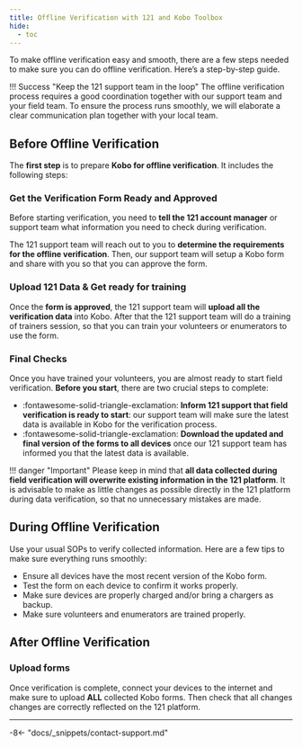 ```yaml
---
title: Offline Verification with 121 and Kobo Toolbox
hide:
  - toc
---
```


To make offline verification easy and smooth, there are a few steps needed to make sure you can do offline verification. Here’s a step-by-step guide.

!!! Success "Keep the 121 support team in the loop"
    The offline verification process requires a good coordination together with our support team and your field team. To ensure the process runs smoothly, we will elaborate a clear communication plan together with your local team.

## Before Offline Verification

The **first step** is to prepare **Kobo for offline verification**. It includes the following steps:

### Get the Verification Form Ready and Approved

Before starting verification, you need to **tell the 121 account manager** or support team what information you need to check during verification.

The 121 support team will reach out to you to **determine the requirements for the offline verification**. Then, our support team will setup a Kobo form and share with you so that you can approve the form.

### Upload 121 Data & Get ready for training

Once the **form is approved**, the 121 support team will **upload all the verification data** into Kobo. After that the 121 support team will do a training of trainers session, so that you can train your volunteers or enumerators to use the form.

### Final Checks

Once you have trained your volunteers, you are almost ready to start field verification. **Before you start**, there are two crucial steps to complete:

- :fontawesome-solid-triangle-exclamation: **Inform 121 support that field verification is ready to start**: our support team will make sure the latest data is available in Kobo for the verification process.
- :fontawesome-solid-triangle-exclamation: **Download the updated and final version of the forms to all devices** once our 121 support team has informed you that the latest data is available.

!!! danger "Important"
    Please keep in mind that **all data collected during field verification will overwrite existing information in the 121 platform**. It is advisable to make as little changes as possible directly in the 121 platform during data verification, so that no unnecessary mistakes are made.

## During Offline Verification

Use your usual SOPs to verify collected information. Here are a few tips to make sure everything runs smoothly:

- Ensure all devices have the most recent version of the Kobo form.
- Test the form on each device to confirm it works properly.
- Make sure devices are properly charged and/or bring a chargers as backup.
- Make sure volunteers and enumerators are trained properly.

## After Offline Verification

### Upload forms

Once verification is complete, connect your devices to the internet and make sure to upload **ALL** collected Kobo forms. Then check that all changes changes are correctly reflected on the 121 platform.

---

-8<- "docs/_snippets/contact-support.md"
